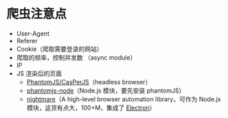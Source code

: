 # 爬虫注意点

- User-Agent
- Referer
- Cookie（爬取需要登录的网站）
- 爬取的频率，控制并发数 （async module）
- IP
- JS 渲染后的页面
	- [PhantomJS/CasPerJS](https://github.com/hanzichi/personal-collections/blob/master/phantomjs-casperjs-introduction.md)（headless browser）
	- [phantomjs-node](https://github.com/amir20/phantomjs-node)（Node.js 模块，要先安装 phantomJS）
	- [nightmare](https://github.com/segmentio/nightmare)（A high-level browser automation library，可作为 Node.js 模块，这货有点大，100+M，集成了 [Electron](http://electron.atom.io/)）